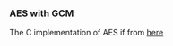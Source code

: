 ### AES with GCM

The C implementation of AES if from <a href="https://github.com/dhuertas/AES" target="_blank">here</a><br>
